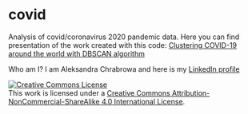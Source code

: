 # covid
Analysis of covid/coronavirus 2020 pandemic data.
Here you can find presentation of the work created with this code: [Clustering COVID-19 around the world with DBSCAN algorithm](https://okl1m3k.github.io/covid/)


Who am I? I am Aleksandra Chrabrowa and here is my [LinkedIn profile](https://www.linkedin.com/in/achrabrowa)


[![Creative Commons License](https://i.creativecommons.org/l/by-nc-sa/4.0/88x31.png)](http://creativecommons.org/licenses/by-nc-sa/4.0/)  
This work is licensed under a [Creative Commons Attribution-NonCommercial-ShareAlike 4.0 International License](http://creativecommons.org/licenses/by-nc-sa/4.0/).
